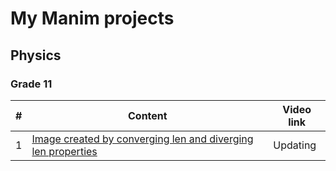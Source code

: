# My Manim projects

## Physics

### Grade 11

| # | Content | Video link |
| - | ------- | ---------- |
| 1 | [Image created by converging len and diverging len properties](https://github.com/duythecoder/manim/blob/main/converging_diverging_lens.py) | Updating |

